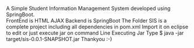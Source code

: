 A Simple Student Information Management System developed using SpringBoot.</br>
FrontEnd is HTML AJAX
Backend is SpringBoot
The Folder SIS is a complete project including all dependencies in pom.xml
Import it on eclipse to edit  or just execute jar on command Line
Executing Jar Type $ java -jar target/sis-0.0.1-SNAPSHOT.jar
Thankyou :-)
